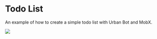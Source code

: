 # Todo List

An example of how to create a simple todo list with Urban Bot and MobX.

![](../../files/todo-list.gif)
